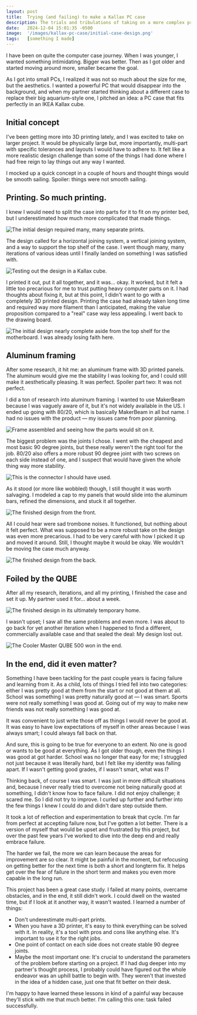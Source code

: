 ```yaml
---
layout: post
title:  Trying (and failing) to make a Kallax PC case
description: The trials and tribulations of taking on a more complex project than a bargained for.
date:   2024-12-04 15:01:35 -0500
image:  '/images/kallax-pc-case/initial-case-design.png'
tags:   [something I made]
---
```


I have been on quite the computer case journey. When I was younger, I wanted something intimidating. Bigger was better. Then as I got older and started moving around more, smaller became the goal. 

As I got into small PCs, I realized it was not so much about the size for me, but the aesthetics. I wanted a powerful PC that would disappear into the background, and when my partner started thinking about a different case to replace their big aquarium-style one, I pitched an idea: a PC case that fits perfectly in an IKEA Kallax cube.

## Initial concept
I've been getting more into 3D printing lately, and I was excited to take on larger project. It would be physically large but, more importantly, multi-part with specific tolerances and layouts I would have to adhere to. It felt like a more realistic design challenge than some of the things I had done where I had free reign to lay things out any way I wanted. 

I mocked up a quick concept in a couple of hours and thought things would be smooth sailing. Spoiler: things were not smooth sailing. 

## Printing. So much printing.
I knew I would need to split the case into parts for it to fit on my printer bed, but I underestimated how much more complicated that made things. 

![The initial design required many, many separate prints.](/images/kallax-pc-case/case-parts.png)

The design called for a horizontal joining system, a vertical joining system, and a way to support the top shelf of the case. I went though many, many iterations of various ideas until I finally landed on something I was satisfied with. 

![Testing out the design in a Kallax cube.](/images/kallax-pc-case/3d-case-test.jpeg)

I printed it out, put it all together, and it was... okay. It worked, but it felt a little too precarious for me to trust putting heavy computer parts on it. I had thoughts about fixing it, but at this point, I didn't want to go with a completely 3D printed design. Printing the case had already taken long time and required way more filament than I anticipated, making the value proposition compared to a "real" case way less appealing. I went back to the drawing board.

![The initial design nearly complete aside from the top shelf for the motherboard. I was already losing faith here.](/images/kallax-pc-case/3D-case-assembled.jpeg)

## Aluminum framing
After some research, it hit me: an aluminum frame with 3D printed panels. The aluminum would give me the stability I was looking for, and I could still make it aesthetically pleasing. It was perfect. Spoiler part two: It was not perfect. 

I did a ton of research into aluminum framing. I wanted to use MakerBeam because I was vaguely aware of it, but it's not widely available in the US. I ended up going with 80/20, which is basically MakerBeam in all but name. I had no issues with the product — my issues came from poor planning. 

![Frame assembled and seeing how the parts would sit on it.](/images/kallax-pc-case/case-test-fit.jpeg)

The biggest problem was the joints I chose. I went with the cheapest and most basic 90 degree joints, but these really weren't the right tool for the job. 80/20 also offers a more robust 90 degree joint with two screws on each side instead of one, and I suspect that would have given the whole thing way more stability. 

![This is the connector I should have used.](/images/kallax-pc-case/better-connector.png)

As it stood (or more like wobbled) though, I still thought it was worth salvaging. I modeled a cap to my panels that would slide into the aluminum bars, refined the dimensions, and stuck it all together. 

![The finished design from the front.](/images/kallax-pc-case/case-assembled-front.jpeg)

All I could hear were sad trombone noises. It functioned, but nothing about it felt perfect. What was supposed to be a more robust take on the design was even more precarious. I had to be very careful with how I picked it up and moved it around. Still, I thought maybe it would be okay. We wouldn't be moving the case much anyway. 

![The finished design from the back.](/images/kallax-pc-case/case-assembled-back.jpeg)

## Foiled by the QUBE
After all my research, iterations, and all my printing, I finished the case and set it up. My partner used it for... about a week. 

![The finished design in its ultimately temporary home.](/images/kallax-pc-case/final-case-installed.jpeg)

I wasn't upset; I saw all the same problems and even more. I was about to go back for yet another iteration when I happened to find a different, commercially available case and that sealed the deal: My design lost out. 

![The Cooler Master QUBE 500 won in the end.](/images/kallax-pc-case/qube.jpeg)

## In the end, did it even matter?
Something I have been tackling for the past couple years is facing failure and learning from it. As a child, lots of things I tried fell into two categories: either I was pretty good at them from the start or not good at them at all. School was something I was pretty naturally good at — I was smart. Sports were not really something I was good at. Going out of my way to make new friends was not really something I was good at. 

It was convenient to just write those off as things I would never be good at. It was easy to have low expectations of myself in other areas because I was always smart; I could always fall back on that.  

And sure, this is going to be true for everyone to an extent. No one is good or wants to be good at everything. As I got older though, even the things I was good at got harder. School was no longer that easy for me; I struggled not just because it was literally hard, but I felt like my identity was falling apart. If I wasn't getting good grades, if I wasn't smart, what was I? 

Thinking back, of course I was smart. I was just in more difficult situations and, because I never really tried to overcome not being naturally good at something, I didn't know how to face failure. I did not enjoy challenge; it scared me. So I did not try to improve. I curled up further and further into the few things I knew I could do and didn't dare step outside them. 

It took a lot of reflection and experimentation to break that cycle. I'm far from perfect at accepting failure now, but I've gotten a lot better. There is a version of myself that would be upset and frustrated by this project, but over the past few years I've worked to dive into the deep end and really embrace failure. 

The harder we fail, the more we can learn because the areas for improvement are so clear. It might be painful in the moment, but refocusing on getting better for the next time is both a short and longterm fix. It helps get over the fear of failure in the short term and makes you even more capable in the long run. 

This project has been a great case study. I failed at many points, overcame obstacles, and in the end, it still didn't work. I could dwell on the wasted time, but if I look at it another way, it wasn't wasted. I learned a number of things:
- Don't underestimate multi-part prints.
- When you have a 3D printer, it's easy to think everything can be solved with it. In reality, it's a tool with pros and cons like anything else. It's important to use it for the right jobs. 
- One point of contact on each side does not create stable 90 degree joints.
- Maybe the most important one: It's crucial to understand the parameters of the problem before starting on a project. If I had dug deeper into my partner's thought process, I probably could have figured out the whole endeavor was an uphill battle to begin with. They weren't that invested in the idea of a hidden case, just one that fit better on their desk. 

I'm happy to have learned these lessons in kind of a painful way because they'll stick with me that much better. I'm calling this one: task failed successfully. 